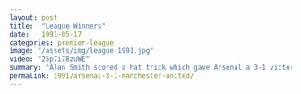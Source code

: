 ```yaml
---
layout: post
title:  "League Winners"
date:   1991-05-17
categories: premier-league
image: "/assets/img/league-1991.jpg"
video: "25p7i78zuWE"
summary: "Alan Smith scored a hat trick which gave Arsenal a 3-1 victory over Manchester United to secure the league title."
permalink: 1991/arsenal-3-1-manchester-united/
---
```

